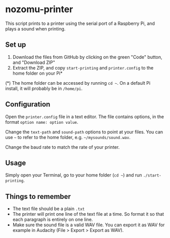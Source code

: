 # nozomu-printer

This script prints to a printer using the serial port of a Raspberry Pi, and plays a sound when printing.

## Set up

1. Download the files from GitHub by clicking on the green "Code" button, and "Download ZIP"
2. Extract the ZIP, and copy `start-printing` and `printer.config` to the home folder on your Pi*

(*) The home folder can be accessed by running `cd ~`. On a default Pi install, it will probably be in `/home/pi`.

## Configuration

Open the `printer.config` file in a text editor. The file contains options, in the format `option name: option value`.

Change the `text-path` and `sound-path` options to point at your files.
You can use `~` to refer to the home folder, e.g. `~/mysounds/sound.wav`.

Change the baud rate to match the rate of your printer.

## Usage

Simply open your Terminal, go to your home folder (`cd ~`) and run `./start-printing`.

## Things to remember

* The text file should be a plain `.txt`
* The printer will print one line of the text file at a time. So format it so that each paragraph is entirely on one line.
* Make sure the sound file is a valid WAV file. You can export it as WAV for example in Audacity (File > Export > Export as WAV).
